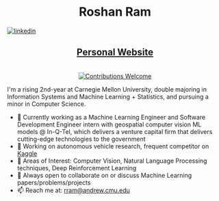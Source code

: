 <h1 align="center"> Roshan Ram </h1> 

[![linkedin](https://img.shields.io/badge/-@roshanr11-blue?style=flat-square&logo=LinkedIn)](https://www.linkedin.com/in/roshanr11/) 


<h2 align = "center"><a href="https://roshanr11.github.io/">Personal Website</a></h2>


<p align="center">
<br/><a href="#contributing"><img alt="Contributions Welcome" src="https://img.shields.io/badge/contributions-welcome-brightgreen?style=for-the-badge&labelColor=black&logo=github"></a> 
</p>
 
I'm a rising 2nd-year at Carnegie Mellon University, double majoring in Information Systems and Machine Learning + Statistics, and pursuing a minor in Computer Science. 


- 🔭 Currently working as a Machine Learning Engineer and Software Development Engineer intern with geospatial computer vision ML models @ In-Q-Tel, which delivers a venture capital firm that delivers cutting-edge technologies to the government
- 🔭 Working on autonomous vehicle research, frequent competitor on [Kaggle](http://www.kaggle.com/roshanr11)
- 🌱 Areas of Interest: Computer Vision, Natural Language Processing techniques, Deep Reinforcement Learning
- 💬 Always open to collaborate on or discuss Machine Learning papers/problems/projects
- 📫 Reach me at: rram@andrew.cmu.edu
